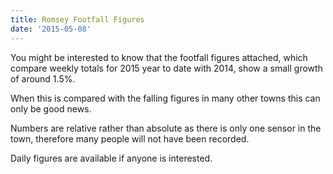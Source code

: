 ```yaml
---
title: Romsey Footfall Figures
date: '2015-05-08'
---
```

You might be interested to know that the footfall figures attached, which compare weekly totals for 2015 year to date with 2014, show a small growth of around 1.5%.

When this is compared with the falling figures in many other towns this can only be good news.

Numbers are relative rather than absolute as there is only one sensor in the town, therefore many people will not have been recorded.

Daily figures are available if anyone is interested.
